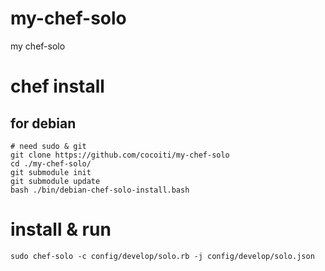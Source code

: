 my-chef-solo
============

my chef-solo

# chef install

## for debian

    # need sudo & git 
    git clone https://github.com/cocoiti/my-chef-solo
    cd ./my-chef-solo/
    git submodule init 
    git submodule update 
    bash ./bin/debian-chef-solo-install.bash

# install & run

    sudo chef-solo -c config/develop/solo.rb -j config/develop/solo.json 
